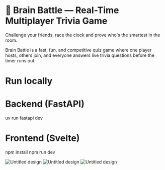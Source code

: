 # 🧠 Brain Battle — Real-Time Multiplayer Trivia Game
Challenge your friends, race the clock and prove who's the smartest in the room.

Brain Battle is a fast, fun, and competitive quiz game where one player hosts, others join, and everyone answers live trivia questions before the timer runs out.

# Run locally

# Backend (FastAPI)
uv run fastapi dev

# Frontend (Svelte)
npm install
npm run dev

![Untitled design](https://github.com/user-attachments/assets/6be36df6-9591-40ef-9a72-149604fe3e46)
![Untitled design](https://github.com/user-attachments/assets/2191aeca-003b-4a6b-b707-6d41ab6fd016)
![Untitled design](https://github.com/user-attachments/assets/98e439d0-6614-4785-916f-7c89fb0f2f05)
